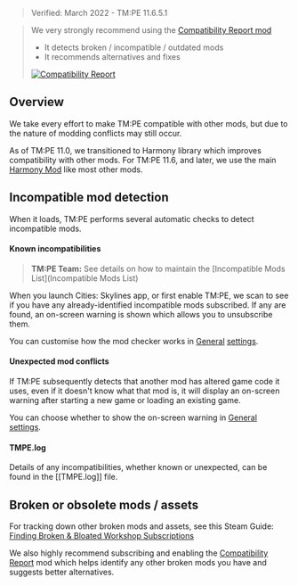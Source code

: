 > Verified: March 2022 - TM:PE 11.6.5.1

> We very strongly recommend using the [Compatibility Report mod](https://steamcommunity.com/sharedfiles/filedetails/?id=2633433869)
> * It detects broken / incompatible / outdated mods
> * It recommends alternatives and fixes
>  
> [![Compatibility Report](https://imgur.com/0nfe3VY.png)](https://steamcommunity.com/sharedfiles/filedetails/?id=2633433869)

## Overview

We take every effort to make TM:PE compatible with other mods, but due to the nature of modding conflicts may still occur.

As of TM:PE 11.0, we transitioned to Harmony library which improves compatibility with other mods. For TM:PE 11.6, and later, we use the main [Harmony Mod](https://steamcommunity.com/sharedfiles/filedetails/?id=2040656402) like most other mods.

## Incompatible mod detection

When it loads, TM:PE performs several automatic checks to detect incompatible mods.

#### Known incompatibilities

> **TM:PE Team:** See details on how to maintain the [Incompatible Mods List](Incompatible Mods List)

When you launch Cities: Skylines app, or first enable TM:PE, we scan to see if you have any already-identified incompatible mods subscribed. If any are found, an on-screen warning is shown which allows you to unsubscribe them.

You can customise how the mod checker works in [General](General) [settings](settings).

#### Unexpected mod conflicts

If TM:PE subsequently detects that another mod has altered game code it uses, even if it doesn't know what that mod is, it will display an on-screen warning after starting a new game or loading an existing game.

You can choose whether to show the on-screen warning in [General](General) [settings](settings).

#### TMPE.log

Details of any incompatibilities, whether known or unexpected, can be found in the [[TMPE.log]] file.

## Broken or obsolete mods / assets

For tracking down other broken mods and assets, see this Steam Guide: [Finding Broken & Bloated Workshop Subscriptions](https://steamcommunity.com/sharedfiles/filedetails/?id=1846793796)

We also highly recommend subscribing and enabling the [Compatibility Report](https://steamcommunity.com/sharedfiles/filedetails/?id=2633433869) mod which helps identify any other broken mods you have and suggests better alternatives.